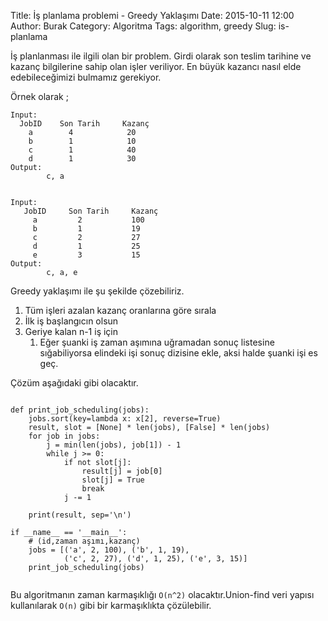 Title: İş planlama problemi - Greedy Yaklaşımı
Date: 2015-10-11 12:00
Author: Burak
Category: Algoritma
Tags: algorithm, greedy
Slug: is-planlama

İş planlanması ile ilgili olan bir problem. Girdi olarak son teslim tarihine ve kazanç bilgilerine sahip olan işler veriliyor. En büyük kazancı nasıl elde edebileceğimizi bulmamız gerekiyor.

Örnek olarak ;

```
Input:
  JobID    Son Tarih     Kazanç
    a        4            20   
    b        1            10
    c        1            40  
    d        1            30
Output:
        c, a   


Input:  
   JobID     Son Tarih     Kazanç
     a         2           100
     b         1           19
     c         2           27
     d         1           25
     e         3           15
Output:
        c, a, e
```

Greedy yaklaşımı ile şu şekilde çözebiliriz.

1. Tüm işleri azalan kazanç oranlarına göre sırala
2. İlk iş başlangıcın olsun
3. Geriye kalan n-1 iş için
    1. Eğer şuanki iş zaman aşımına uğramadan sonuç listesine sığabiliyorsa elindeki işi sonuç dizisine ekle, aksi halde şuanki işi es geç.

Çözüm aşağıdaki gibi olacaktır.

```

def print_job_scheduling(jobs):
    jobs.sort(key=lambda x: x[2], reverse=True)
    result, slot = [None] * len(jobs), [False] * len(jobs)
    for job in jobs:
        j = min(len(jobs), job[1]) - 1
        while j >= 0:
            if not slot[j]:
                result[j] = job[0]
                slot[j] = True
                break
            j -= 1

    print(result, sep='\n')

if __name__ == '__main__':
    # (id,zaman aşımı,kazanç)
    jobs = [('a', 2, 100), ('b', 1, 19),
            ('c', 2, 27), ('d', 1, 25), ('e', 3, 15)]
    print_job_scheduling(jobs)
    
```

Bu algoritmanın zaman karmaşıklığı `O(n^2)` olacaktır.Union-find veri yapısı kullanılarak `O(n)` gibi bir karmaşıklıkta çözülebilir.
